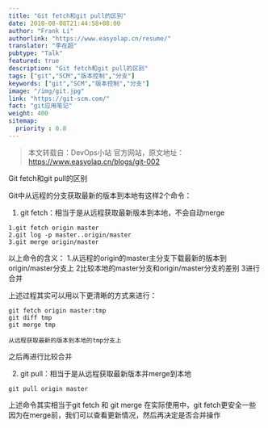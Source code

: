 ```yaml
---
title: "Git fetch和git pull的区别"
date: 2018-08-08T21:44:58+08:00
author: "Frank Li"
authorlink: "https://www.easyolap.cn/resume/"
translator: "李在超"
pubtype: "Talk"
featured: true
description: "Git fetch和git pull的区别"
tags: ["git","SCM","版本控制","分支"]
keywords: ["git","SCM","版本控制","分支"]
image: "/img/git.jpg"
link: "https://git-scm.com/"
fact: "git应用笔记"
weight: 400
sitemap:
  priority : 0.8
---
```


> 本文转载自：DevOps小站 官方网站，原文地址：https://www.easyolap.cn/blogs/git-002

Git fetch和git pull的区别

 Git中从远程的分支获取最新的版本到本地有这样2个命令：
1. git fetch：相当于是从远程获取最新版本到本地，不会自动merge
```
1.git fetch origin master
2.git log -p master..origin/master
3.git merge origin/master
```

  以上命令的含义：
   1.从远程的origin的master主分支下载最新的版本到origin/master分支上
   2比较本地的master分支和origin/master分支的差别
   3进行合并

   上述过程其实可以用以下更清晰的方式来进行：
```
git fetch origin master:tmp
git diff tmp 
git merge tmp
```
    从远程获取最新的版本到本地的tmp分支上
   之后再进行比较合并

2. git pull：相当于是从远程获取最新版本并merge到本地
```
git pull origin master
```

上述命令其实相当于git fetch 和 git merge
在实际使用中，git fetch更安全一些
因为在merge前，我们可以查看更新情况，然后再决定是否合并操作
